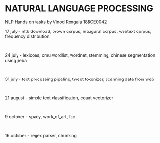 <h1>
NATURAL LANGUAGE PROCESSING
</h1>
NLP Hands on tasks by Vinod Rongala 18BCE0042

<p>17 july    -  nltk download, brown corpus, inaugural corpus, webtext corpus, frequency distribution</p>
<br><p>24 july    -  lexicons, cmu wordlist, wordnet, stemming, chinese segmentation using jieba</p>
<br><p>31 july    -  text processing pipeline, tweet tokenizer, scanning data from web</p>
<br><p>21 august  -  simple text classification, count vectorizer</p>
<br><p>9 october  -  spacy, work_of_art, fac</p>
<br><p>16 october -  regex parser, chunking</p>

